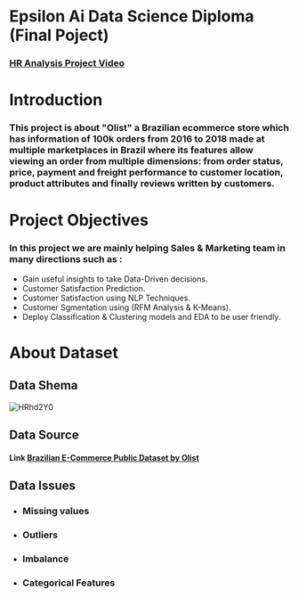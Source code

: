 
# Epsilon Ai Data Science Diploma (Final Poject)
### [HR Analysis Project Video](https://drive.google.com/file/d/1i7AYLR0X19YX-XKWQyWT4AWFPFoJRaCs/view?usp=sharing)
# Introduction
### This project is about "Olist" a Brazilian ecommerce store which has information of 100k orders from 2016 to 2018 made at multiple marketplaces in Brazil where its features allow viewing an order from multiple dimensions: from order status, price, payment and freight performance to customer location, product attributes and finally reviews written by customers.
# Project Objectives
### In this project we are mainly helping Sales & Marketing team in many directions such as :
* Gain useful insights to take Data-Driven decisions.
* Customer Satisfaction Prediction.
* Customer Satisfaction using NLP Techniques.
* Customer Sgmentation using (RFM Analysis & K-Means).
* Deploy Classification & Clustering models and EDA to be user friendly.
# About Dataset
## Data Shema
![HRhd2Y0](https://user-images.githubusercontent.com/101987832/224350645-66f36795-73ab-4ebc-bef6-0dece9ec76b3.png)
## Data Source
#### Link [Brazilian E-Commerce Public Dataset by Olist](https://www.kaggle.com/datasets/olistbr/brazilian-ecommerce)
## Data Issues
* ### Missing values
* ### Outliers
* ### Imbalance
* ### Categorical Features
